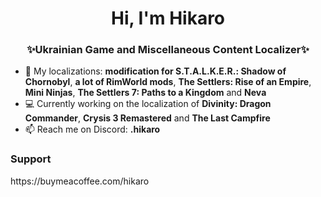 <h1 align="center">Hi, I'm Hikaro</h1>
<h3 align="center">✨Ukrainian Game and Miscellaneous Content Localizer✨</h3>

- 📌 My localizations: <b>modification for S.T.A.L.K.E.R.: Shadow of Chornobyl</b>, <b>a lot of RimWorld mods</b>, <b>The Settlers: Rise of an Empire</b>, <b>Mini Ninjas</b>, <b>The Settlers 7: Paths to a Kingdom</b> and <b>Neva</b>
- 💻 Currently working on the localization of <b>Divinity: Dragon Commander</b>, <b>Crysis 3 Remastered</b> and <b>The Last Campfire</b>
- 📫 Reach me on Discord: <b>.hikaro</b>

<h3>Support</h3>
https://buymeacoffee.com/hikaro
